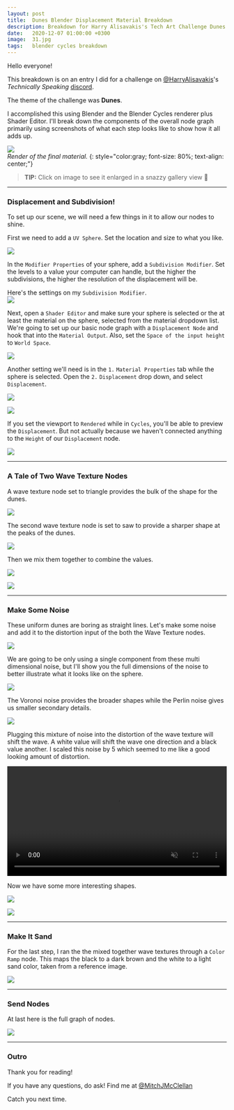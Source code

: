 ```yaml
---
layout: post
title:  Dunes Blender Displacement Material Breakdown
description: Breakdown for Harry Alisavakis's Tech Art Challenge Dunes Theme.
date:   2020-12-07 01:00:00 +0300
image:  31.jpg
tags:   blender cycles breakdown
---
```


<div onclick="myFunction(this)" class="heart"></div>

<script>
function myFunction(elmnt) {
  elmnt.classList.toggle("is-active");
}
</script>

Hello everyone!

This breakdown is on an entry I did for a challenge on [@HarryAlisavakis](https://twitter.com/HarryAlisavakis)'s *Technically Speaking* [discord](https://twitter.com/HarryAlisavakis/status/1191692720030584832).

The theme of the challenge was **Dunes**.

I accomplished this using Blender and the Blender Cycles renderer plus Shader Editor.
I'll break down the components of the overall node graph primarily using screenshots of what each step looks like to show how it all adds up.

<a data-fancybox="gallery" href="{{site.baseurl}}/img/31/dunes_render_square.png"><img src="{{site.baseurl}}/img/31/dunes_render_square.png" style="display: block; margin-left: auto; margin-right: auto;"></a>
*Render of the final material.*
{: style="color:gray; font-size: 80%; text-align: center;"}

> **TIP:** Click on image to see it enlarged in a snazzy gallery view 👀

---

### Displacement and Subdivision!

To set up our scene, we will need a few things in it to allow our nodes to shine.

First we need to add a `UV Sphere`. Set the location and size to what you like.

<a data-fancybox="gallery" href="{{site.baseurl}}/img/31/sphere_scene.jpg"><img src="{{site.baseurl}}/img/31/sphere_scene.jpg" style="display: block; margin-left: auto; margin-right: auto;"></a>

In the `Modifier Properties` of your sphere, add a `Subdivision Modifier`. Set the levels to a value your computer can handle, but the higher the subdivisions, the higher the resolution of the displacement will be.

Here's the settings on my `Subdivision Modifier`.
<a data-fancybox="gallery" href="{{site.baseurl}}/img/31/subdivision.jpg"><img src="{{site.baseurl}}/img/31/subdivision.jpg" style="display: block; margin-left: auto; margin-right: auto;"></a>

Next, open a `Shader Editor` and make sure your sphere is selected or the at least the material on the sphere, selected from the material dropdown list.
We're going to set up our basic node graph with a `Displacement Node` and hook that into the `Material Output`. Also, set the `Space of the input height` to `World Space`.

<a data-fancybox="gallery" href="{{site.baseurl}}/img/31/displacement_node.jpg"><img src="{{site.baseurl}}/img/31/displacement_node.jpg" style="display: block; margin-left: auto; margin-right: auto;"></a>

Another setting we'll need is in the `1.` `Material Properties` tab while the sphere is selected. Open the `2.` `Displacement` drop down, and select `Displacement`.

<a data-fancybox="gallery" href="{{site.baseurl}}/img/31/material_settings1.jpg"><img src="{{site.baseurl}}/img/31/material_settings1.jpg" style="display: block; margin-left: auto; margin-right: auto;"></a>

<a data-fancybox="gallery" href="{{site.baseurl}}/img/31/material_settings2.gif"><img src="{{site.baseurl}}/img/31/material_settings2.gif" style="display: block; margin-left: auto; margin-right: auto;"></a>

If you set the viewport to `Rendered` while in `Cycles`, you'll be able to preview the `Displacement`. But not actually because we haven't connected anything to the `Height` of our `Displacement` node.

<a data-fancybox="gallery" href="{{site.baseurl}}/img/31/viewport.jpg"><img src="{{site.baseurl}}/img/31/viewport.jpg" style="display: block; margin-left: auto; margin-right: auto;"></a>

---

### A Tale of Two Wave Texture Nodes

A wave texture node set to triangle provides the bulk of the shape for the dunes.

<a data-fancybox="gallery" href="{{site.baseurl}}/img/31/wave_texture_triangle.jpg"><img src="{{site.baseurl}}/img/31/wave_texture_triangle.jpg" style="display: block; margin-left: auto; margin-right: auto;"></a>

The second wave texture node is set to saw to provide a sharper shape at the peaks of the dunes.

<a data-fancybox="gallery" href="{{site.baseurl}}/img/31/wave_texture_saw.jpg"><img src="{{site.baseurl}}/img/31/wave_texture_saw.jpg" style="display: block; margin-left: auto; margin-right: auto;"></a>

Then we mix them together to combine the values.

<a data-fancybox="gallery" href="{{site.baseurl}}/img/31/wave_texture_nodes.jpg"><img src="{{site.baseurl}}/img/31/wave_texture_nodes.jpg" style="display: block; margin-left: auto; margin-right: auto;"></a>

<a data-fancybox="gallery" href="{{site.baseurl}}/img/31/wave_texture_multiplied.jpg"><img src="{{site.baseurl}}/img/31/wave_texture_multiplied.jpg" style="display: block; margin-left: auto; margin-right: auto;"></a>

---

### Make Some Noise

These uniform dunes are boring as straight lines.
Let's make some noise and add it to the distortion input of the both the Wave Texture nodes.

<a data-fancybox="gallery" href="{{site.baseurl}}/img/31/noise_nodes.jpg"><img src="{{site.baseurl}}/img/31/noise_nodes.jpg" style="display: block; margin-left: auto; margin-right: auto;"></a>

We are going to be only using a single component from these multi dimensional noise, but I'll show you the full dimensions of the noise to better illustrate what it looks like on the sphere.

<a data-fancybox="gallery" href="{{site.baseurl}}/img/31/noise_node.jpg"><img src="{{site.baseurl}}/img/31/noise_node.jpg" style="display: block; margin-left: auto; margin-right: auto;"></a>

The Voronoi noise provides the broader shapes while the Perlin noise gives us smaller secondary details.

<a data-fancybox="gallery" href="{{site.baseurl}}/img/31/voronoi_node.jpg"><img src="{{site.baseurl}}/img/31/voronoi_node.jpg" style="display: block; margin-left: auto; margin-right: auto;"></a>

Plugging this mixture of noise into the distortion of the wave texture will shift the wave. A white value will shift the wave one direction and a black value another. I scaled this noise by 5 which seemed to me like a good looking amount of distortion.

<video controls autoplay muted loop width="100%" height="auto">
    <source src="/img/31/noise_distortion.webm" type="video/webm">
    Sorry, your browser doesn't support embedded videos.
</video>

Now we have some more interesting shapes.

<a data-fancybox="gallery" href="{{site.baseurl}}/img/31/wave_texture_triangle_viewport.jpg"><img src="{{site.baseurl}}/img/31/wave_texture_triangle_viewport.jpg" style="display: block; margin-left: auto; margin-right: auto;"></a>

<a data-fancybox="gallery" href="{{site.baseurl}}/img/31/wave_texture_saw_viewport.jpg"><img src="{{site.baseurl}}/img/31/wave_texture_saw_viewport.jpg" style="display: block; margin-left: auto; margin-right: auto;"></a>

---

### Make It Sand

For the last step, I ran the the mixed together wave textures through a `Color Ramp` node.
This maps the black to a dark brown and the white to a light sand color, taken from a reference image.

<a data-fancybox="gallery" href="{{site.baseurl}}/img/31/color_ramp.jpg"><img src="{{site.baseurl}}/img/31/color_ramp.jpg" style="display: block; margin-left: auto; margin-right: auto;"></a>

---

### Send Nodes

At last here is the full graph of nodes.

<!-- <img src="{{ site.baseurl }}/img/31/nodes.png" style="display: block; margin-left: auto; margin-right: auto;"> -->
<a data-fancybox="gallery" href="{{site.baseurl}}/img/31/nodes.png"><img src="{{site.baseurl}}/img/31/nodes.png" style="display: block; margin-left: auto; margin-right: auto;"></a>

<script src="{{site.baseurl}}/js/jquery-3.3.1.min.js"></script>
<link rel="stylesheet" href="https://cdn.jsdelivr.net/gh/fancyapps/fancybox@3.5.7/dist/jquery.fancybox.min.css" />
<script src="https://cdn.jsdelivr.net/gh/fancyapps/fancybox@3.5.7/dist/jquery.fancybox.min.js"></script>

---

### Outro

Thank you for reading!

If you have any questions, do ask! Find me at [@MitchJMcClellan](https://twitter.com/MitchJMcClellan)

Catch you next time.


